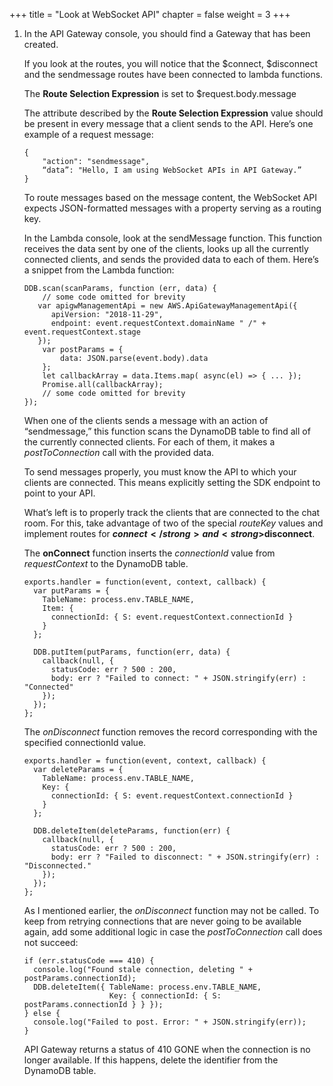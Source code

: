 +++
title = "Look at WebSocket API"
chapter = false
weight = 3
+++

<ol> 
<li>In the API Gateway console, you should find a Gateway that has been created. 

If you look at the routes, you will notice that the $connect, $disconnect and the sendmessage routes have been connected to lambda functions.

The <strong>Route Selection Expression</strong> is set to $request.body.message

The attribute described by the <strong>Route Selection Expression</strong> value should be present in every message that a client sends to the API. Here’s one example of a request message:

```
{
    "action": "sendmessage",
    “data”: "Hello, I am using WebSocket APIs in API Gateway.”
}
```

To route messages based on the message content, the WebSocket API expects JSON-formatted messages with a property serving as a routing key.

In the Lambda console, look at the sendMessage function. This function receives the data sent by one of the clients, looks up all the currently connected clients, and sends the provided data to each of them. Here’s a snippet from the Lambda function:

```
DDB.scan(scanParams, function (err, data) {
    // some code omitted for brevity
   var apigwManagementApi = new AWS.ApiGatewayManagementApi({
      apiVersion: "2018-11-29",
      endpoint: event.requestContext.domainName " /" + event.requestContext.stage
   });
    var postParams = {
        data: JSON.parse(event.body).data
    };
    let callbackArray = data.Items.map( async(el) => { ... });
    Promise.all(callbackArray);
    // some code omitted for brevity
});
```

When one of the clients sends a message with an action of “sendmessage,” this function scans the DynamoDB table to find all of the currently connected clients. For each of them, it makes a <em>postToConnection</em> call with the provided data.

To send messages properly, you must know the API to which your clients are connected. This means explicitly setting the SDK endpoint to point to your API.

What’s left is to properly track the clients that are connected to the chat room. For this, take advantage of two of the special <em>routeKey</em> values and implement routes for <strong>$connect</strong> and <strong>$disconnect</strong>.

The <strong>onConnect</strong> function inserts the <em>connectionId</em> value from <em>requestContext</em> to the DynamoDB table.

```
exports.handler = function(event, context, callback) {
  var putParams = {
    TableName: process.env.TABLE_NAME,
    Item: {
      connectionId: { S: event.requestContext.connectionId }
    }
  };

  DDB.putItem(putParams, function(err, data) {
    callback(null, {
      statusCode: err ? 500 : 200,
      body: err ? "Failed to connect: " + JSON.stringify(err) : "Connected"
    });
  });
};
```

The <em>onDisconnect</em> function removes the record corresponding with the specified connectionId value.

```
exports.handler = function(event, context, callback) {
  var deleteParams = {
    TableName: process.env.TABLE_NAME,
    Key: {
      connectionId: { S: event.requestContext.connectionId }
    }
  };

  DDB.deleteItem(deleteParams, function(err) {
    callback(null, {
      statusCode: err ? 500 : 200,
      body: err ? "Failed to disconnect: " + JSON.stringify(err) : "Disconnected."
    });
  });
};
```

As I mentioned earlier, the <em>onDisconnect</em> function may not be called. To keep from retrying connections that are never going to be available again, add some additional logic in case the <em>postToConnection</em> call does not succeed:

```
if (err.statusCode === 410) {
  console.log("Found stale connection, deleting " + postParams.connectionId);
  DDB.deleteItem({ TableName: process.env.TABLE_NAME,
                   Key: { connectionId: { S: postParams.connectionId } } });
} else {
  console.log("Failed to post. Error: " + JSON.stringify(err));
}
```

API Gateway returns a status of 410 GONE when the connection is no longer available. If this happens, delete the identifier from the DynamoDB table.